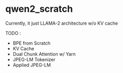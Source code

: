 # qwen2_scratch
Currently, it just LLAMA-2 architecture w/o KV cache

TODO :
- BPE from Scratch
- KV Cache
- Dual Chunk Attention w/ Yarn
- JPEG-LM Tokenizer
- Applied JPEG-LM